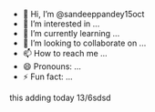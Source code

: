 - 👋 Hi, I’m @sandeeppandey15oct
- 👀 I’m interested in ...
- 🌱 I’m currently learning ...
- 💞️ I’m looking to collaborate on ...
- 📫 How to reach me ...
- 😄 Pronouns: ...
- ⚡ Fun fact: ...

<!---
sandeeppandey15oct/sandeeppandey15oct is a ✨ special ✨ repository because its `README.md` (this file) appears on your GitHub profile.
You can click the Preview link to take a look at your changes.
--->
this adding today 13/6sdsd